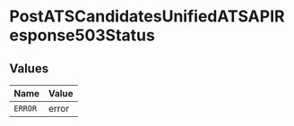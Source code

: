 # PostATSCandidatesUnifiedATSAPIResponse503Status


## Values

| Name    | Value   |
| ------- | ------- |
| `ERROR` | error   |